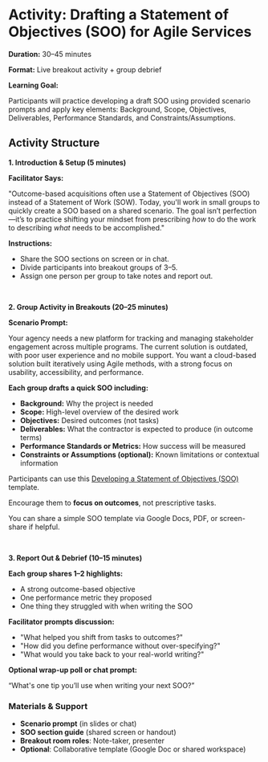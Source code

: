 # Activity: Drafting a Statement of Objectives (SOO) for Agile Services

**Duration:** 30–45 minutes  

**Format:** Live breakout activity \+ group debrief

**Learning Goal:**

Participants will practice developing a draft SOO using provided scenario prompts and apply key elements: Background, Scope, Objectives, Deliverables, Performance Standards, and Constraints/Assumptions.

## Activity Structure

**1\. Introduction & Setup (5 minutes)**

**Facilitator Says:**

"Outcome-based acquisitions often use a Statement of Objectives (SOO) instead of a Statement of Work (SOW). Today, you'll work in small groups to quickly create a SOO based on a shared scenario. The goal isn’t perfection—it’s to practice shifting your mindset from prescribing *how* to do the work to describing *what* needs to be accomplished."

**Instructions:**

* Share the SOO sections on screen or in chat.  
* Divide participants into breakout groups of 3–5.  
* Assign one person per group to take notes and report out.

</br>

**2\. Group Activity in Breakouts (20–25 minutes)**

**Scenario Prompt:**

Your agency needs a new platform for tracking and managing stakeholder engagement across multiple programs. The current solution is outdated, with poor user experience and no mobile support. You want a cloud-based solution built iteratively using Agile methods, with a strong focus on usability, accessibility, and performance.

**Each group drafts a quick SOO including:**

* **Background:** Why the project is needed  
* **Scope:** High-level overview of the desired work  
* **Objectives:** Desired outcomes (not tasks)  
* **Deliverables:** What the contractor is expected to produce (in outcome terms)  
* **Performance Standards or Metrics:** How success will be measured  
* **Constraints or Assumptions (optional):** Known limitations or contextual information

Participants can use this [Developing a Statement of Objectives (SOO)](https://github.com/usds/ditap-curriculum-update/blob/main/3_Curriculum/3B_DITAP-Core-Curriculum/Module-3/In-Class-Materials/Statement%20of%20Objectives%20Template.md) template.

Encourage them to **focus on outcomes**, not prescriptive tasks.

You can share a simple SOO template via Google Docs, PDF, or screen-share if helpful.

</br>

**3\. Report Out & Debrief (10–15 minutes)**

**Each group shares 1–2 highlights:**

* A strong outcome-based objective  
* One performance metric they proposed  
* One thing they struggled with when writing the SOO

**Facilitator prompts discussion:**

* "What helped you shift from tasks to outcomes?"  
* "How did you define performance without over-specifying?"  
* "What would you take back to your real-world writing?"

**Optional wrap-up poll or chat prompt:**

“What's one tip you’ll use when writing your next SOO?”

### Materials & Support

* **Scenario prompt** (in slides or chat)  
* **SOO section guide** (shared screen or handout)  
* **Breakout room roles**: Note-taker, presenter  
* **Optional**: Collaborative template (Google Doc or shared workspace)

 

